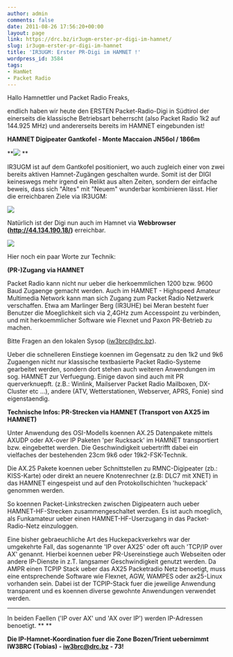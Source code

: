```yaml
---
author: admin
comments: false
date: 2011-08-26 17:56:20+00:00
layout: page
link: https://drc.bz/ir3ugm-erster-pr-digi-im-hamnet/
slug: ir3ugm-erster-pr-digi-im-hamnet
title: 'IR3UGM: Erster PR-Digi im HAMNET !'
wordpress_id: 3584
tags:
- HamNet
- Packet Radio
---
```


Hallo Hamnettler und Packet Radio Freaks,

endlich haben wir heute den ERSTEN Packet-Radio-Digi in Südtirol der einerseits die klassische Betriebsart beherrscht (also Packet Radio 1k2 auf 144.925 MHz) und andererseits bereits im HAMNET eingebunden ist!

**HAMNET Digipeater Gantkofel - Monte Maccaion JN56ol / 1866m**

**[![](https://drc.bz/wp-content/uploads/2011/08/paxon_ir3ugm.png)](https://drc.bz/wp-content/uploads/2011/08/paxon_ir3ugm.png)
**

IR3UGM ist auf dem Gantkofel positioniert, wo auch zugleich einer von zwei bereits aktiven Hamnet-Zugängen geschalten wurde. Somit ist der DIGI keineswegs mehr irgend ein Relikt aus alten Zeiten, sondern der einfache beweis, dass sich "Altes" mit "Neuem" wunderbar kombinieren lässt. Hier die erreichbaren Ziele via IR3UGM:

[![](https://drc.bz/wp-content/uploads/2011/08/destinations.png)](https://drc.bz/wp-content/uploads/2011/08/destinations.png)

Natürlich ist der Digi nun auch im Hamnet via **Webbrowser (http://44.134.190.18/)** erreichbar.

[![](https://drc.bz/wp-content/uploads/2011/08/browser_ir3ugm.png)](https://drc.bz/wp-content/uploads/2011/08/browser_ir3ugm.png)

Hier noch ein paar Worte zur Technik:

**(PR-)Zugang via HAMNET**

Packet Radio kann nicht nur ueber die herkoemmlichen 1200 bzw. 9600 Baud Zugaenge gemacht werden. Auch im HAMNET - Highspeed Amateur Multimedia Network kann man sich Zugang zum Packet Radio Netzwerk verschaffen. Etwa am Marlinger Berg (IR3UHE) bei Meran besteht fuer Benutzer die Moeglichkeit sich via 2,4GHz zum Accesspoint zu verbinden, und mit herkoemmlicher Software wie Flexnet und Paxon PR-Betrieb zu machen.

Bitte Fragen an den lokalen Sysop (iw3brc@drc.bz).

Ueber die schnelleren Einstiege koennen im Gegensatz zu den 1k2 und 9k6 Zugaengen nicht nur klassische textbasierte Packet Radio-Systeme gearbeitet werden, sondern dort stehen auch weiteren Anwendungen im sog. HAMNET zur Verfuegung. Einige davon sind auch mit PR querverknuepft. (z.B.: Winlink, Mailserver Packet Radio Mailboxen, DX-Cluster etc ...), andere (ATV, Wetterstationen, Webserver, APRS, Fonie) sind eigenstaendig.

**Technische Infos: PR-Strecken via HAMNET (Transport von AX25 im HAMNET)**

Unter Anwendung des OSI-Modells koennen AX.25 Datenpakete mittels AXUDP oder AX-over IP Paketen 'per Rucksack' im HAMNET transportiert bzw. eingebettet werden. Die Geschwindigkeit uebertrifft dabei ein vielfaches der bestehenden 23cm 9k6 oder 19k2-FSK-Technik.

Die AX.25 Pakete koennen ueber Schnittstellen zu RMNC-Digipeater (zb.: KISS-Karte) oder direkt an neuere Knotenrechner (z.B: DLC7 mit XNET) in das HAMNET eingespeist und auf den Protokollschichten 'huckepack' genommen werden.

So koennen Packet-Linkstrecken zwischen Digipeatern auch ueber HAMNET-HF-Strecken zusammengeschaltet werden. Es ist auch moeglich, als Funkamateur ueber einen HAMNET-HF-Userzugang in das Packet-Radio-Netz einzuloggen.

Eine bisher gebraeuchliche Art des Huckepackverkehrs war der umgekehrte Fall, das sogenannte 'IP over AX25' oder oft auch 'TCP/IP over AX' genannt. Hierbei koennen ueber PR-Usereinstiege auch Webseiten oder andere IP-Dienste in z.T. langsamer Geschwindigkeit genutzt werden. Da AMPR einen TCPIP Stack ueber das AX25 Packetradio Netz benoetigt, muss eine entsprechende Software wie Flexnet, AGW, WAMPES oder ax25-Linux vorhanden sein. Dabei ist der TCPIP-Stack fuer die jeweilige Anwendung transparent und es koennen diverse gewohnte Anwendungen verwendet werden.



* * *



In beiden Faellen ('IP over AX' und 'AX over IP') werden IP-Adressen benoetigt.
** **

**Die IP-Hamnet-Koordination fuer die Zone Bozen/Trient uebernimmt IW3BRC (Tobias) - iw3brc@drc.bz - 73!**
